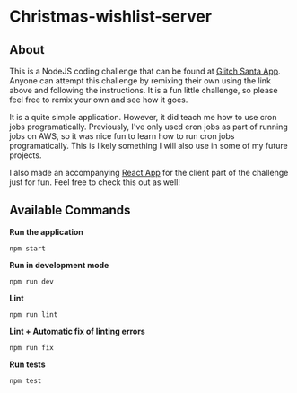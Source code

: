 # Christmas-wishlist-server

## About
This is a NodeJS coding challenge that can be found at [Glitch Santa App](https://glitch.com/~nodejs-santa-app).
Anyone can attempt this challenge by remixing their own using the link above and following the instructions. 
It is a fun little challenge, so please feel free to remix your own and see how it goes.

It is a quite simple application. However, it did teach me how to use cron jobs programatically. Previously, I've only used cron jobs as part
of running jobs on AWS, so it was nice fun to learn how to run cron jobs programatically. This is likely something I will also use in some of my future projects.

I also made an accompanying [React App](https://github.com/Jonashr/christmas-wishlist-client) for the client part of the challenge just for fun. 
Feel free to check this out as well!

## Available Commands
**Run the application**
    
    npm start
    
**Run in development mode**
    
    npm run dev
    
**Lint**
    
    npm run lint

**Lint + Automatic fix of linting errors**
    
    npm run fix
    
**Run tests**
    
    npm test
